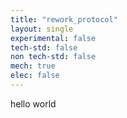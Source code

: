 ```yaml
---
title: "rework_protocol"
layout: single
experimental: false
tech-std: false
non tech-std: false
mech: true
elec: false
---
```

hello world
